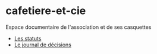 # cafetiere-et-cie
Espace documentaire de l'association et de ses casquettes

- [Les statuts](statuts)
- [Le journal de décisions](carnet-de-voyage/carnet)
